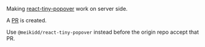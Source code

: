 Making [react-tiny-popover](https://github.com/alexkatz/react-tiny-popover) work on server side. 

A [PR](https://github.com/alexkatz/react-tiny-popover/pull/107) is created. 

Use `@meikidd/react-tiny-popover` instead before the origin repo accept that PR.